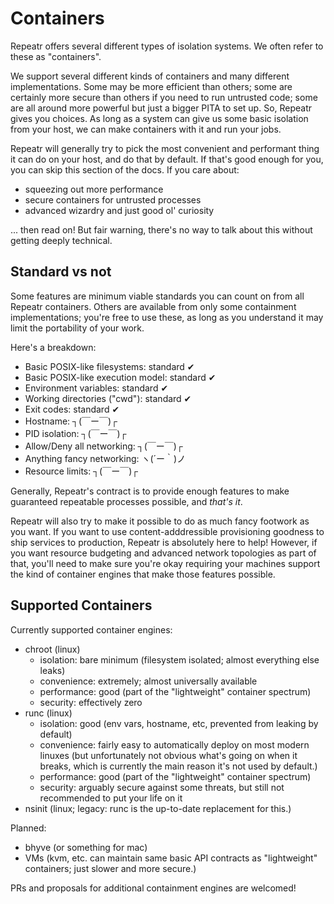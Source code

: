 Containers
==========

Repeatr offers several different types of isolation systems.
We often refer to these as "containers".

We support several different kinds of containers and many different implementations.
Some may be more efficient than others;
some are certainly more secure than others if you need to run untrusted code;
some are all around more powerful but just a bigger PITA to set up.
So, Repeatr gives you choices.
As long as a system can give us some basic isolation from your host, we can make containers with it and run your jobs.

Repeatr will generally try to pick the most convenient and performant thing it can do on your host, and do that by default.
If that's good enough for you, you can skip this section of the docs.
If you care about:
- squeezing out more performance
- secure containers for untrusted processes
- advanced wizardry and just good ol' curiosity

... then read on!  But fair warning, there's no way to talk about this without getting deeply technical.


Standard vs not
---------------

Some features are minimum viable standards you can count on from all Repeatr containers.
Others are available from only some containment implementations; you're free to use these,
as long as you understand it may limit the portability of your work.

Here's a breakdown:

- Basic POSIX-like filesystems: standard ✔
- Basic POSIX-like execution model: standard ✔
- Environment variables: standard ✔
- Working directories ("cwd"): standard ✔
- Exit codes: standard ✔
- Hostname: ┐(￣ー￣)┌
- PID isolation: ┐(￣ー￣)┌
- Allow/Deny all networking: ┐(￣ー￣)┌
- Anything fancy networking: ヽ(´ー｀)ノ
- Resource limits: ┐(￣ー￣)┌

Generally, Repeatr's contract is to provide enough features to make guaranteed repeatable processes possible, and *that's it*.

Repeatr will also try to make it possible to do as much fancy footwork as you want.
If you want to use content-adddressible provisioning goodness to ship services to production, Repeatr is absolutely here to help!
However, if you want resource budgeting and advanced network topologies as part of that,
you'll need to make sure you're okay requiring your machines support the kind of container engines that make those features possible.


Supported Containers
--------------------

Currently supported container engines:

- chroot (linux)
  - isolation: bare minimum (filesystem isolated; almost everything else leaks)
  - convenience: extremely; almost universally available
  - performance: good (part of the "lightweight" container spectrum)
  - security: effectively zero
- runc (linux)
  - isolation: good (env vars, hostname, etc, prevented from leaking by default)
  - convenience: fairly easy to automatically deploy on most modern linuxes (but unfortunately not obvious what's going on when it breaks, which is currently the main reason it's not used by default.)
  - performance: good (part of the "lightweight" container spectrum)
  - security: arguably secure against some threats, but still not recommended to put your life on it
- nsinit (linux; legacy: runc is the up-to-date replacement for this.)

Planned:

- bhyve (or something for mac)
- VMs (kvm, etc.  can maintain same basic API contracts as "lightweight" containers; just slower and more secure.)

PRs and proposals for additional containment engines are welcomed!
